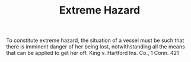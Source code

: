 ---
title: Extreme Hazard
letter: E
permalink: "/definitions/bld-extreme-hazard.html"
body: To constitute extreme hazard, the situation of a vessel must be such that there
  is imminent danger of her being lost, notwlthstanding all the means that can be
  applied to get her off. King v. Hartford Ins. Co., 1 Conn. 421
published_at: '2018-07-07'
source: Black's Law Dictionary 2nd Ed (1910)
layout: post
---